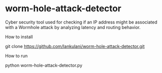# worm-hole-attack-detector
Cyber security tool used for checking if an IP address might be associated with a Wormhole attack by analyzing latency and routing behavior.

How to install

git clone https://github.com/Iankulani/worm-hole-attack-detector.git

How to run

python worm-hole-attack-detector.py
